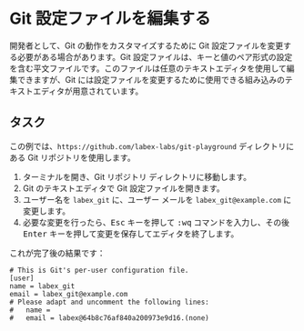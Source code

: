 # Git 設定ファイルを編集する

開発者として、Git の動作をカスタマイズするために Git 設定ファイルを変更する必要がある場合があります。Git 設定ファイルは、キーと値のペア形式の設定を含む平文ファイルです。このファイルは任意のテキストエディタを使用して編集できますが、Git には設定ファイルを変更するために使用できる組み込みのテキストエディタが用意されています。

## タスク

この例では、`https://github.com/labex-labs/git-playground` ディレクトリにある Git リポジトリを使用します。

1. ターミナルを開き、Git リポジトリ ディレクトリに移動します。
2. Git のテキストエディタで Git 設定ファイルを開きます。
3. ユーザー名を `labex_git` に、ユーザー メールを `labex_git@example.com` に変更します。
4. 必要な変更を行ったら、<kbd>Esc</kbd> キーを押して <kbd>:wq</kbd> コマンドを入力し、その後 <kbd>Enter</kbd> キーを押して変更を保存してエディタを終了します。

これが完了後の結果です：

```shell
# This is Git's per-user configuration file.
[user]
name = labex_git
email = labex_git@example.com
# Please adapt and uncomment the following lines:
#   name =
#   email = labex@64b8c76af840a200973e9d16.(none)
```
